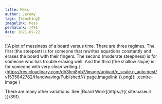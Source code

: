 ```yaml
---
title: Mess
author: Jeremy
tags: [teaching]
imagelink: Mess
permalink: /491
date: 2021-09-22
---
```


![A plot of messiness of a board versus time. There are three regimes. The first (the steepest) is for someone that rewrites equations constantly and erases the board with their fingers. The second (moderate steepness) is for someone who has trouble erasing well. And the third (the shallow slope) is for someone with very clean writing.](https://res.cloudinary.com/dh3hm8pb7/image/upload/c_scale,q_auto:best/v1535842782/Handwaving/Published/{{ page.imagelink }}.png){: .centre-image }

There are many other variations. See [Board Work](https://{{ site.baseurl }}/391).
